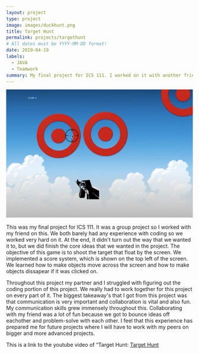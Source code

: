 ```yaml
---
layout: project
type: project
image: images/duckhunt.png
title: Target Hunt
permalink: projects/targethunt
# All dates must be YYYY-MM-DD format!
date: 2019-04-19
labels:
  - JAVA
  - Teamwork
summary: My final project for ICS 111. I worked on it with another friend in the class.
---
```


<img class="ui medium right floated rounded image" src="../images/duckhunt.png">

This was my final project for ICS 111. It was a group project so I worked with my friend on this. We both barely had any experience with coding so we worked very hard on it. At the end, it didn't turn out the way that we wanted it to, but we did finish the core ideas that we wanted in the project. The objective of this game is to shoot the target that float by the screen. We implemented a score system, which is shown on the top left of the screen. We learned how to make objects move across the screen and how to make objects dissapear if it was clicked on. 

Throughout this project my partner and I struggled with figuring out the coding portion of this project. We really had to work together for this project on every part of it. The biggest takeaway's that I got from this project was that communication is very important and collaboration is vital and also fun. My communication skills grew immensely throughout this. Collaborating with my friend was a lot of fun because we got to bounce ideas off eachother and problem-solve with each other.
I feel that this experience has prepared me for future projects where I will have to work with my peers on bigger and more advanced projects.

This is a link to the youtube video of “Target Hunt: [Target Hunt](https://www.youtube.com/watch?v=sEJiVE-5VSM)

